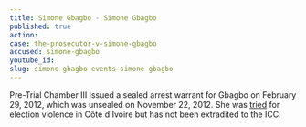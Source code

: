 ```yaml
---
title: Simone Gbagbo - Simone Gbagbo
published: true
action:
case: the-prosecutor-v-simone-gbagbo
accused: simone-gbagbo
youtube_id:
slug: simone-gbagbo-events-simone-gbagbo
---
```



Pre-Trial Chamber III issued a sealed arrest warrant for Gbagbo on February 29, 2012, which was unsealed on November 22, 2012. She was [tried](http://www.france24.com/en/20150310-simone-gbagbo-wife-first-lady-ivory-coast-jailed-20-years-election-violence-court-sentence/) for election violence in C&ocirc;te d'Ivoire but has not been extradited to the ICC.
